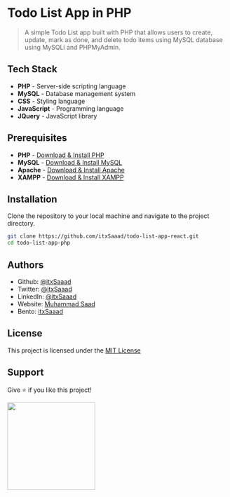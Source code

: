 # Todo List App in PHP

> A simple Todo List app built with PHP that allows users to create, update, mark as done, and delete todo items using MySQL database using MySQLi and PHPMyAdmin.

## Tech Stack

- **PHP** - Server-side scripting language
- **MySQL** - Database management system
- **CSS** - Styling language
- **JavaScript** - Programming language
- **JQuery** - JavaScript library

## Prerequisites

- **PHP** - [Download & Install PHP](https://www.php.net/downloads)
- **MySQL** - [Download & Install MySQL](https://www.mysql.com/downloads/)
- **Apache** - [Download & Install Apache](https://httpd.apache.org/download.cgi)
- **XAMPP** - [Download & Install XAMPP](https://www.apachefriends.org/download.html)

## Installation

Clone the repository to your local machine and navigate to the project directory.

```bash
git clone https://github.com/itxSaaad/todo-list-app-react.git
cd todo-list-app-php
```

## Authors

- Github: [@itxSaaad](https://github.com/itxsaaad)
- Twitter: [@itxSaaad](https://www.twitter.com/itxSaaad)
- LinkedIn: [@itxSaaad](https://linkedin.com/in/itxSaaad)
- Website: [Muhammad Saad](https://portfolio.itxsaaad.vercel.app)
- Bento: [itxSaaad](https://bento.me/itxsaaad)

## License

This project is licensed under the [MIT License](https://choosealicense.com/licenses/mit/)

## Support

Give ⭐️ if you like this project!

<a href="https://www.buymeacoffee.com/itxSaaad"><img src="https://cdn.buymeacoffee.com/buttons/v2/default-yellow.png" width="200" /></a>

